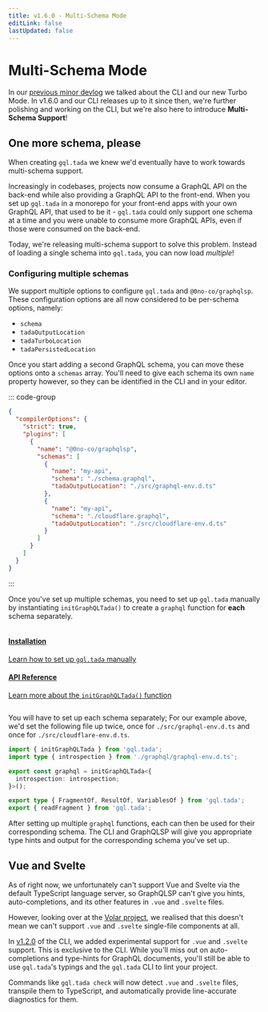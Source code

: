 ```yaml
---
title: v1.6.0 - Multi-Schema Mode
editLink: false
lastUpdated: false
---
```


# Multi-Schema Mode <Badge text="2024/04/26" />

In our [previous minor devlog](./2024-04-15) we talked about
the CLI and our new Turbo Mode.
In v1.6.0 and our CLI releases up to it since then, we're
further polishing and working on the CLI, but we're
also here to introduce **Multi-Schema Support**!

## One more schema, please

When creating `gql.tada` we knew we'd eventually have to
work towards multi-schema support.

Increasingly in codebases, projects now consume a GraphQL
API on the back-end while also providing a GraphQL API to
the front-end. When you set up `gql.tada` in a monorepo
for your front-end apps with your own GraphQL API, that
used to be it - `gql.tada` could only support one schema
at a time and you were unable to consume more GraphQL APIs,
even if those were consumed on the back-end.

Today, we're releasing multi-schema support to solve this
problem. Instead of loading a single schema into `gql.tada`,
you can now load _multiple_!

### Configuring multiple schemas

We support multiple options to configure `gql.tada` and
`@0no-co/graphqlsp`. These configuration options are all
now considered to be per-schema options, namely:
- `schema`
- `tadaOutputLocation`
- `tadaTurboLocation`
- `tadaPersistedLocation`

Once you start adding a second GraphQL schema, you can move
these options onto a `schemas` array. You'll need to give each
schema its own `name` property however, so they can be identified
in the CLI and in your editor.

::: code-group
```json [tsconfig.json] {7-18}
{
  "compilerOptions": {
    "strict": true,
    "plugins": [
      {
        "name": "@0no-co/graphqlsp",
        "schemas": [
          {
            "name": "my-api",
            "schema": "./schema.graphql",
            "tadaOutputLocation": "./src/graphql-env.d.ts"
          },
          {
            "name": "my-api",
            "schema": "./cloudflare.graphql",
            "tadaOutputLocation": "./src/cloudflare-env.d.ts"
          }
        ]
      }
    ]
  }
}
```
:::

Once you've set up multiple schemas, you need to set up `gql.tada`
manually by instantiating `initGraphQLTada()` to create a `graphql`
function for **each** schema separately.

<div class="column">
  <a href="/get-started/installation#initializing-gql-tada-manually" class="button">
    <h4>
      Installation
   </h4>
    <p>
      Learn how to set up <code>gql.tada</code> manually
    </p>
  </a>
  <a href="/reference/gql-tada-api#initgraphqltada" class="button">
    <h4>
      API Reference
   </h4>
    <p>
      Learn more about the <code>initGraphQLTada()</code> function
    </p>
  </a>
</div>

You will have to set up each schema separately; For our example above,
we'd set the following file up twice, once for `./src/graphql-env.d.ts`
and once for `./src/cloudflare-env.d.ts`.

```ts twoslash
import { initGraphQLTada } from 'gql.tada';
import type { introspection } from './graphql/graphql-env.d.ts';

export const graphql = initGraphQLTada<{
  introspection: introspection;
}>();

export type { FragmentOf, ResultOf, VariablesOf } from 'gql.tada';
export { readFragment } from 'gql.tada';
```

After setting up multiple `graphql` functions, each can then be
used for their corresponding schema. The CLI and GraphQLSP will
give you appropriate type hints and output for the corresponding
schema you've set up.

## Vue and Svelte

As of right now, we unfortunately can't support Vue and Svelte via
the default TypeScript language server, so GraphQLSP can't give you
hints, auto-completions, and its other features in `.vue` and `.svelte`
files.

However, looking over at the [Volar project](https://volarjs.dev/), we
realised that this doesn't mean we can't support `.vue` and `.svelte`
single-file components at all.

In [v1.2.0](https://github.com/0no-co/gql.tada/releases/tag/%40gql.tada%2Fcli-utils%401.2.0)
of the CLI, we added experimental support for `.vue` and `.svelte`
support. This is exclusive to the CLI. While you'll miss out on
auto-completions and type-hints for GraphQL documents, you'll still
be able to use `gql.tada`'s typings and the `gql.tada` CLI to lint
your project.

Commands like `gql.tada check` will now detect `.vue` and `.svelte`
files, transpile them to TypeScript, and automatically provide
line-accurate diagnostics for them.
